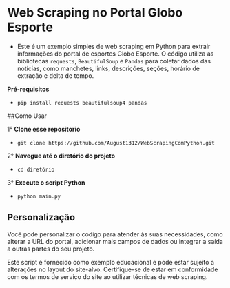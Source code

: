 # Web Scraping no Portal Globo Esporte

- Este é um exemplo simples de web scraping em Python para extrair informações do portal de esportes Globo Esporte.
 O código utiliza as bibliotecas `requests`, `BeautifulSoup` e `Pandas` para coletar dados das notícias, 
 como manchetes, links, descrições, seções, horário de extração e delta de tempo.

 
 **Pré-requisitos**
- `pip install requests beautifulsoup4 pandas`


##Como Usar

1° **Clone esse repositorio**
- `git clone https://github.com/August1312/WebScrapingComPython.git`

2° **Navegue até o diretório do projeto**
- `cd diretório`

3° **Execute o script Python**
- `python main.py`


## Personalização 
Você pode personalizar o código para atender às suas necessidades, como alterar a URL do portal,
adicionar mais campos de dados ou integrar a saída a outras partes do seu projeto.


Este script é fornecido como exemplo educacional e pode estar sujeito a alterações no layout do site-alvo.
 Certifique-se de estar em conformidade com os termos de serviço do site ao utilizar técnicas de web scraping.